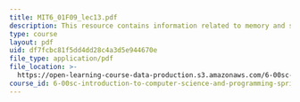 ```yaml
---
title: MIT6_01F09_lec13.pdf
description: This resource contains information related to memory and search methods.
type: course
layout: pdf
uid: df7fcbc81f5dd4dd28c4a3d5e944670e
file_type: application/pdf
file_location: >-
  https://open-learning-course-data-production.s3.amazonaws.com/6-00sc-introduction-to-computer-science-and-programming-spring-2011/df7fcbc81f5dd4dd28c4a3d5e944670e_MIT6_01F09_lec13.pdf
course_id: 6-00sc-introduction-to-computer-science-and-programming-spring-2011
---
```


